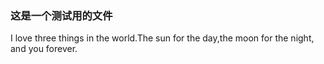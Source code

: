 ### 这是一个测试用的文件
I love three things in the world.The sun for the day,the moon for the night,  
and you forever.